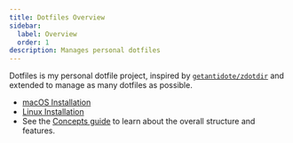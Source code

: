 ```yaml
---
title: Dotfiles Overview
sidebar:
  label: Overview
  order: 1
description: Manages personal dotfiles
---
```

Dotfiles is my personal dotfile project, inspired by [`getantidote/zdotdir`](https://github.com/getantidote/zdotdir) and extended to manage as many dotfiles as possible.

- [macOS Installation](installation-macos.md)
- [Linux Installation](installation-linux.md)
- See the [Concepts guide](concepts.md) to learn about the overall structure and features.
